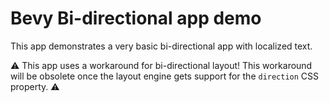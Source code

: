 # Bevy Bi-directional app demo
This app demonstrates a very basic bi-directional app with localized text.

⚠️ This app uses a workaround for bi-directional layout! This workaround will be obsolete once the layout engine gets support for the `direction` CSS property. ⚠️
